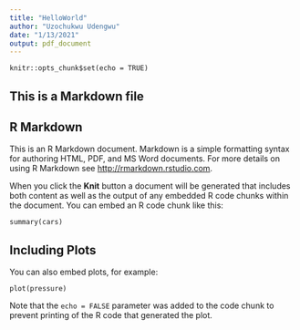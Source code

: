 ```yaml
---
title: "HelloWorld"
author: "Uzochukwu Udengwu"
date: "1/13/2021"
output: pdf_document
---
```


```{r setup, include=FALSE}
knitr::opts_chunk$set(echo = TRUE)
```

## This is a Markdown file  


## R Markdown

This is an R Markdown document. Markdown is a simple formatting syntax for authoring HTML, PDF, and MS Word documents. For more details on using R Markdown see <http://rmarkdown.rstudio.com>.

When you click the **Knit** button a document will be generated that includes both content as well as the output of any embedded R code chunks within the document. You can embed an R code chunk like this:

```{r cars}
summary(cars)
```

## Including Plots

You can also embed plots, for example:

```{r pressure, echo=FALSE}
plot(pressure)
```

Note that the `echo = FALSE` parameter was added to the code chunk to prevent printing of the R code that generated the plot.
